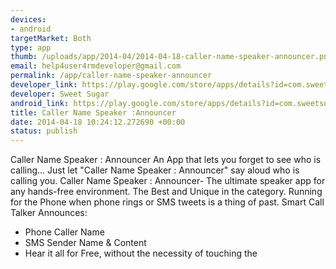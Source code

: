 ```yaml
--- 
devices: 
- android
targetMarket: Both
type: app
thumb: /uploads/app/2014-04/2014-04-18-caller-name-speaker-announcer.png
email: help4user4rmdeveloper@gmail.com
permalink: /app/caller-name-speaker-announcer
developer_link: https://play.google.com/store/apps/details?id=com.sweetsugar.callernamespeaker
developer: Sweet Sugar
android_link: https://play.google.com/store/apps/details?id=com.sweetsugar.callernamespeaker
title: Caller Name Speaker :Announcer
date: 2014-04-18 10:24:12.272690 +00:00
status: publish
---
```


Caller Name Speaker : Announcer
An App that lets you forget to see who is calling... Just let "Caller Name Speaker : Announcer" say aloud who is calling you.
Caller Name Speaker : Announcer- The ultimate speaker app for any hands-free environment. 
The Best and Unique in the category. 
Running for the Phone when phone rings or SMS tweets is a thing of past. 
Smart Call Talker Announces: 
- Phone Caller Name
- SMS Sender Name & Content
- Hear it all for Free, without the necessity of touching the
